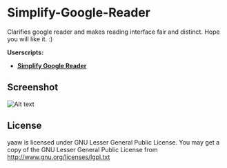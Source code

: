 Simplify-Google-Reader
======================

Clarifies google reader and makes reading interface fair and distinct. Hope you will like it. :)

**Userscripts:**
* **[Simplify Google Reader](http://userscripts.org/scripts/show/140900)**

Screenshot
----------
![Alt text](http://s3.amazonaws.com/uso_ss/19183/large.png?1352515279 "
Effect diagram")

License
-------
yaaw is licensed under GNU Lesser General Public License.
You may get a copy of the GNU Lesser General Public License from http://www.gnu.org/licenses/lgpl.txt
